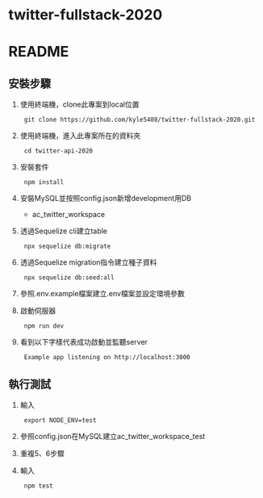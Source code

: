 # twitter-fullstack-2020

# README

## 安裝步驟
1. 使用終端機，clone此專案到local位置


        git clone https://github.com/kyle5408/twitter-fullstack-2020.git
2. 使用終端機，進入此專案所在的資料夾


        cd twitter-api-2020

3. 安裝套件


        npm install
4. 安裝MySQL並按照config.json新增development用DB
   - ac_twitter_workspace
5. 透過Sequelize cli建立table


        npx sequelize db:migrate

6. 透過Sequelize migration指令建立種子資料


        npx sequelize db:seed:all

7. 參照.env.example檔案建立.env檔案並設定環境參數


8. 啟動伺服器


        npm run dev
9. 看到以下字樣代表成功啟動並監聽server


        Example app listening on http://localhost:3000
        
## 執行測試
1. 輸入


        export NODE_ENV=test
2. 參照config.json在MySQL建立ac_twitter_workspace_test
3. 重複5、6步驟
4. 輸入
   
   
        npm test
